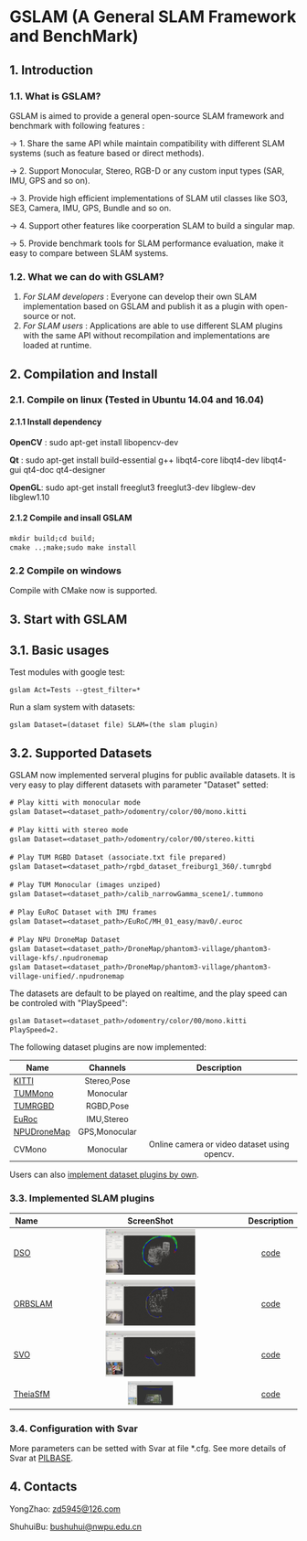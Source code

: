 # GSLAM (A General SLAM Framework and BenchMark)

## 1. Introduction

### 1.1. What is GSLAM?
GSLAM is aimed to provide a general open-source SLAM framework and benchmark with following features :

-> 1. Share the same API while maintain compatibility with different SLAM systems (such as feature based or direct methods).

-> 2. Support Monocular, Stereo, RGB-D or any custom input types (SAR, IMU, GPS and so on).

-> 3. Provide high efficient implementations of SLAM util classes like SO3, SE3, Camera, IMU, GPS, Bundle and so on.

-> 4. Support other features like coorperation SLAM to build a singular map.

-> 5. Provide benchmark tools for SLAM performance evaluation, make it easy to compare between SLAM systems.

### 1.2. What we can do with GSLAM?
1. *For SLAM developers* : Everyone can develop their own SLAM implementation based on GSLAM and publish it as a plugin with open-source or not. 
2. *For SLAM users* : Applications are able to use different SLAM plugins with the same API without recompilation and implementations are loaded at runtime.

## 2. Compilation and Install

### 2.1. Compile on linux (Tested in Ubuntu 14.04 and 16.04)

#### 2.1.1 Install dependency

**OpenCV** : sudo apt-get install libopencv-dev 

**Qt** : sudo apt-get install build-essential g++ libqt4-core libqt4-dev libqt4-gui qt4-doc qt4-designer 

**OpenGL**: sudo apt-get install freeglut3 freeglut3-dev libglew-dev libglew1.10

#### 2.1.2 Compile and insall GSLAM

```
mkdir build;cd build;
cmake ..;make;sudo make install
```

### 2.2 Compile on windows
Compile with CMake now is supported.

## 3. Start with GSLAM

## 3.1. Basic usages

Test modules with google test:

```
gslam Act=Tests --gtest_filter=*
```

Run a slam system with datasets:

```
gslam Dataset=(dataset file) SLAM=(the slam plugin)
```

## 3.2. Supported Datasets

GSLAM now implemented serveral plugins for public available datasets. It is very easy to play different datasets with parameter "Dataset" setted:

```
# Play kitti with monocular mode
gslam Dataset=<dataset_path>/odomentry/color/00/mono.kitti

# Play kitti with stereo mode
gslam Dataset=<dataset_path>/odomentry/color/00/stereo.kitti

# Play TUM RGBD Dataset (associate.txt file prepared)
gslam Dataset=<dataset_path>/rgbd_dataset_freiburg1_360/.tumrgbd

# Play TUM Monocular (images unziped)
gslam Dataset=<dataset_path>/calib_narrowGamma_scene1/.tummono

# Play EuRoC Dataset with IMU frames
gslam Dataset=<dataset_path>/EuRoC/MH_01_easy/mav0/.euroc

# Play NPU DroneMap Dataset
gslam Dataset=<dataset_path>/DroneMap/phantom3-village/phantom3-village-kfs/.npudronemap
gslam Dataset=<dataset_path>/DroneMap/phantom3-village/phantom3-village-unified/.npudronemap
```

The datasets are default to be played on realtime, and the play speed can be controled with "PlaySpeed":

```
gslam Dataset=<dataset_path>/odomentry/color/00/mono.kitti PlaySpeed=2.
```

The following dataset plugins are now implemented:

| Name    |    Channels        |   Description    |
| ------- |:------------------:|:-------------:|
| [KITTI](http://www.cvlibs.net/datasets/kitti/)   | Stereo,Pose        |               |
| [TUMMono](https://vision.in.tum.de/data/datasets/mono-dataset) | Monocular          | |
| [TUMRGBD](https://vision.in.tum.de/data/datasets/rgbd-dataset) | RGBD,Pose          ||
| [EuRoc](https://projects.asl.ethz.ch/datasets/doku.php?id=kmavvisualinertialdatasets)   | IMU,Stereo         ||
| [NPUDroneMap](http://zhaoyong.adv-ci.com/downloads/npu-dronemap-dataset/)| GPS,Monocular   ||
| CVMono | Monocular           | Online camera or video dataset using opencv.|

Users can also [implement dataset plugins by own](./doc/md/dataset.md).

### 3.3. Implemented SLAM plugins
| Name        |  ScreenShot  | Description  |
| ------- |:------:|:-------------:|
| [DSO](https://github.com/JakobEngel/dso)     |  <img src="./doc/images/gslam_dso.gif" width = "50%" /> | [code](https://github.com/pi-gslam/GSLAM-DSO) |
| [ORBSLAM](https://github.com/raulmur/ORB_SLAM) |  <img src="./doc/images/gslam_orbslam.gif" width = "50%" />| [code](https://github.com/pi-gslam/GSLAM-ORBSLAM) |
| [SVO](https://github.com/uzh-rpg/rpg_svo) |  <img src="./doc/images/gslam_svo.gif" width = "50%" />| [code](https://github.com/pi-gslam/GSLAM-SVO) |
| [TheiaSfM](http://www.theia-sfm.org/) |  <img src="./doc/images/gslam_theiaSfM.png" width = "25%" />| [code](https://github.com/zdzhaoyong/GSLAM-TheiaSfM) |

### 3.4. Configuration with Svar
More parameters can be setted with Svar at file *.cfg.
See more details of Svar at [PILBASE](https://github.com/zdzhaoyong/PIL2/blob/master/apps/SvarTest/README.md).

## 4. Contacts

YongZhao: zd5945@126.com

ShuhuiBu: bushuhui@nwpu.edu.cn

